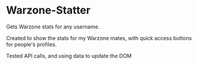 # Warzone-Statter
Gets Warzone stats for any username.

Created to show the stats for my Warzone mates, with quick access buttons for people's profiles.

Tested API calls, and using data to update the DOM
